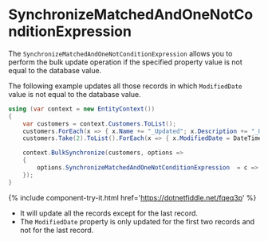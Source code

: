 # SynchronizeMatchedAndOneNotConditionExpression

The `SynchronizeMatchedAndOneNotConditionExpression` allows you to perform the bulk update operation if the specified property value is not equal to the database value. 

The following example updates all those records in which `ModifiedDate` value is not equal to the database value.

```csharp
using (var context = new EntityContext())
{
    var customers = context.Customers.ToList();
    customers.ForEach(x => { x.Name += "_Updated"; x.Description += "_Updated"; x.IsActive = false; });
    customers.Take(2).ToList().ForEach(x => { x.ModifiedDate = DateTime.Now; });

    context.BulkSynchronize(customers, options => 
    {
        options.SynchronizeMatchedAndOneNotConditionExpression  = c => new {c.CustomerID, c.ModifiedDate };
    });
}
```

{% include component-try-it.html href='https://dotnetfiddle.net/fqeq3p' %}

 - It will update all the records except for the last record.
 - The `ModifiedDate` property is only updated for the first two records and not for the last record.
